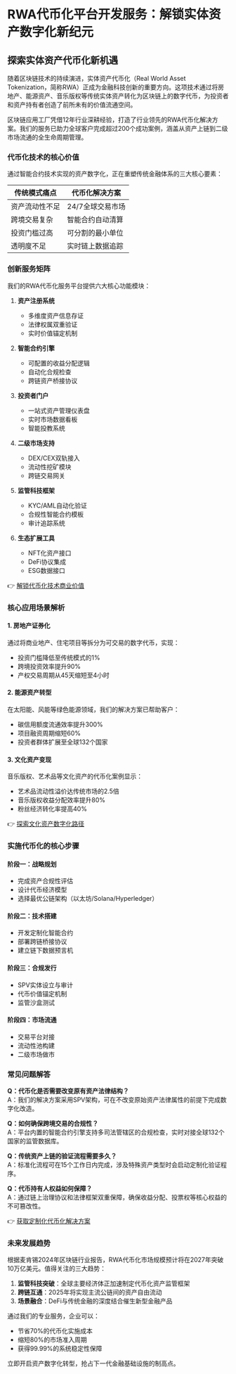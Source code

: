 # RWA代币化平台开发服务：解锁实体资产数字化新纪元

## 探索实体资产代币化新机遇

随着区块链技术的持续演进，实体资产代币化（Real World Asset Tokenization，简称RWA）正成为金融科技创新的重要方向。这项技术通过将房地产、能源资产、音乐版权等传统实体资产转化为区块链上的数字代币，为投资者和资产持有者创造了前所未有的价值流通空间。

区块链应用工厂凭借12年行业深耕经验，打造了行业领先的RWA代币化解决方案。我们的服务已助力全球客户完成超过200个成功案例，涵盖从资产上链到二级市场流通的全生命周期管理。

### 代币化技术的核心价值

通过智能合约技术实现的资产数字化，正在重塑传统金融体系的三大核心要素：

| 传统模式痛点 | 代币化解决方案 |
|--------------|----------------|
| 资产流动性不足 | 24/7全球交易市场 |
| 跨境交易复杂 | 智能合约自动清算 |
| 投资门槛过高 | 可分割的最小单位 |
| 透明度不足 | 实时链上数据追踪 |

### 创新服务矩阵

我们的RWA代币化服务平台提供六大核心功能模块：

1. **资产注册系统**
   - 多维度资产信息存证
   - 法律权属双重验证
   - 实时价值锚定机制

2. **智能合约引擎**
   - 可配置的收益分配逻辑
   - 自动化合规检查
   - 跨链资产桥接协议

3. **投资者门户**
   - 一站式资产管理仪表盘
   - 实时市场数据看板
   - 智能投教系统

4. **二级市场支持**
   - DEX/CEX双轨接入
   - 流动性挖矿模块
   - 跨链交易网关

5. **监管科技框架**
   - KYC/AML自动化验证
   - 合规性智能合约模板
   - 审计追踪系统

6. **生态扩展工具**
   - NFT化资产接口
   - DeFi协议集成
   - ESG数据接口

👉 [解锁代币化技术商业价值](https://bit.ly/okx_welcome)

### 核心应用场景解析

#### 1. 房地产证券化
通过将商业地产、住宅项目等拆分为可交易的数字代币，实现：
- 投资门槛降低至传统模式的1%
- 跨境投资效率提升90%
- 产权交易周期从45天缩短至4小时

#### 2. 能源资产转型
在太阳能、风能等绿色能源领域，我们的解决方案已帮助客户：
- 碳信用额度流通效率提升300%
- 项目融资周期缩短60%
- 投资者群体扩展至全球132个国家

#### 3. 文化资产变现
音乐版权、艺术品等文化资产的代币化案例显示：
- 艺术品流动性溢价达传统市场的2.5倍
- 音乐版权收益分配效率提升80%
- 粉丝经济转化率提高40%

👉 [探索文化资产数字化路径](https://bit.ly/okx_welcome)

### 实施代币化的核心步骤

#### 阶段一：战略规划
- 完成资产合规性评估
- 设计代币经济模型
- 选择最优公链架构（以太坊/Solana/Hyperledger）

#### 阶段二：技术搭建
- 开发定制化智能合约
- 部署跨链桥接协议
- 建立链下数据预言机

#### 阶段三：合规发行
- SPV实体设立与审计
- 代币价值锚定机制
- 监管沙盒测试

#### 阶段四：市场流通
- 交易平台对接
- 流动性池构建
- 二级市场做市

### 常见问题解答

**Q：代币化是否需要改变原有资产法律结构？**  
A：我们的解决方案采用SPV架构，可在不改变原始资产法律属性的前提下完成数字化改造。

**Q：如何确保跨境交易的合规性？**  
A：平台内置的智能合约引擎支持多司法管辖区的合规检查，实时对接全球132个国家的监管数据库。

**Q：传统资产上链的验证流程需要多久？**  
A：标准化流程可在15个工作日内完成，涉及特殊资产类型时会启动定制化验证程序。

**Q：代币持有人权益如何保障？**  
A：通过链上治理协议和法律框架双重保障，确保收益分配、投票权等核心权益的不可篡改性。

👉 [获取定制化代币化解决方案](https://bit.ly/okx_welcome)

### 未来发展趋势

根据麦肯锡2024年区块链行业报告，RWA代币化市场规模预计将在2027年突破10万亿美元。值得关注的三大趋势：
1. **监管科技突破**：全球主要经济体正加速制定代币化资产监管框架
2. **跨链互通**：2025年将实现主流公链间的资产自由流动
3. **场景融合**：DeFi与传统金融的深度结合催生新型金融产品

通过我们的专业服务，企业可以：
- 节省70%的代币化实施成本
- 缩短80%的市场准入周期
- 获得99.99%的系统稳定性保障

立即开启资产数字化转型，抢占下一代金融基础设施的制高点。